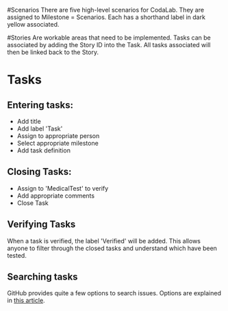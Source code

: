 #Scenarios
There are five high-level scenarios for CodaLab. They are assigned to Milestone = Scenarios. Each has a shorthand label in dark yellow associated.

#Stories
Are workable areas that need to be implemented. Tasks can be associated by adding the Story ID into the Task. All tasks associated will then be linked back to the Story. 

# Tasks
## Entering tasks:
* Add title
* Add label 'Task'
* Assign to appropriate person
* Select appropriate milestone
* Add task definition

## Closing Tasks:
* Assign to 'MedicalTest' to verify
* Add appropriate comments
* Close Task

## Verifying Tasks
When a task is verified, the label 'Verified' will be added. This allows anyone to filter through the closed tasks and understand which have been tested.

## Searching tasks

GitHub provides quite a few options to search issues. Options are explained in [this article](https://help.github.com/articles/searching-issues). 